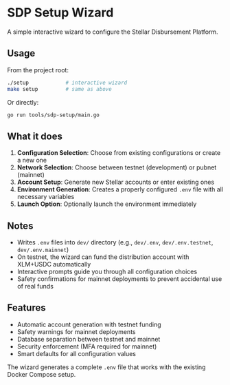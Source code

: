 # SDP Setup Wizard

A simple interactive wizard to configure the Stellar Disbursement Platform.

## Usage

From the project root:
```bash
./setup            # interactive wizard
make setup         # same as above
```

Or directly:
```bash
go run tools/sdp-setup/main.go
```

## What it does

1. **Configuration Selection**: Choose from existing configurations or create a new one
2. **Network Selection**: Choose between testnet (development) or pubnet (mainnet)
3. **Account Setup**: Generate new Stellar accounts or enter existing ones
4. **Environment Generation**: Creates a properly configured `.env` file with all necessary variables
5. **Launch Option**: Optionally launch the environment immediately

## Notes

- Writes `.env` files into `dev/` directory (e.g., `dev/.env`, `dev/.env.testnet`, `dev/.env.mainnet`)
- On testnet, the wizard can fund the distribution account with XLM+USDC automatically
- Interactive prompts guide you through all configuration choices
- Safety confirmations for mainnet deployments to prevent accidental use of real funds

## Features

- Automatic account generation with testnet funding
- Safety warnings for mainnet deployments
- Database separation between testnet and mainnet
- Security enforcement (MFA required for mainnet)
- Smart defaults for all configuration values

The wizard generates a complete `.env` file that works with the existing Docker Compose setup.
